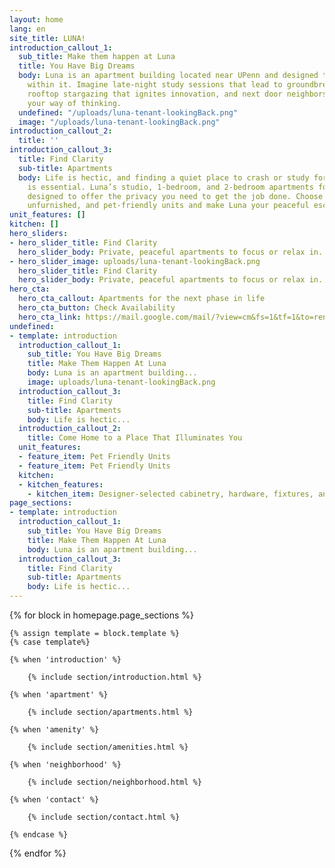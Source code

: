 ```yaml
---
layout: home
lang: en
site_title: LUNA!
introduction_callout_1:
  sub_title: Make them happen at Luna
  title: You Have Big Dreams
  body: Luna is an apartment building located near UPenn and designed to inspire those
    within it. Imagine late-night study sessions that lead to groundbreaking discoveries,
    rooftop stargazing that ignites innovation, and next door neighbors who challenge
    your way of thinking.
  undefined: "/uploads/luna-tenant-lookingBack.png"
  image: "/uploads/luna-tenant-lookingBack.png"
introduction_callout_2:
  title: ''
introduction_callout_3:
  title: Find Clarity
  sub-title: Apartments
  body: Life is hectic, and finding a quiet place to crash or study for a few hours
    is essential. Luna’s studio, 1-bedroom, and 2-bedroom apartments for rent are
    designed to offer the privacy you need to get the job done. Choose from fully-furnished,
    unfurnished, and pet-friendly units and make Luna your peaceful escape.
unit_features: []
kitchen: []
hero_sliders:
- hero_slider_title: Find Clarity
  hero_slider_body: Private, peaceful apartments to focus or relax in.
- hero_slider_image: uploads/luna-tenant-lookingBack.png
  hero_slider_title: Find Clarity
  hero_slider_body: Private, peaceful apartments to focus or relax in.
hero_cta:
  hero_cta_callout: Apartments for the next phase in life
  hero_cta_button: Check Availability
  hero_cta_link: https://mail.google.com/mail/?view=cm&fs=1&tf=1&to=rentals@equinoxmc.com&su=Luna%20on%20Pine%20-%20Website%20Leasing%20Inquiry
undefined:
- template: introduction
  introduction_callout_1:
    sub_title: You Have Big Dreams
    title: Make Them Happen At Luna
    body: Luna is an apartment building...
    image: uploads/luna-tenant-lookingBack.png
  introduction_callout_3:
    title: Find Clarity
    sub-title: Apartments
    body: Life is hectic...
  introduction_callout_2:
    title: Come Home to a Place That Illuminates You
  unit_features:
  - feature_item: Pet Friendly Units
  - feature_item: Pet Friendly Units
  kitchen:
  - kitchen_features:
    - kitchen_item: Designer-selected cabinetry, hardware, fixtures, and finishes
page_sections:
- template: introduction
  introduction_callout_1:
    sub_title: You Have Big Dreams
    title: Make Them Happen At Luna
    body: Luna is an apartment building...
  introduction_callout_3:
    title: Find Clarity
    sub-title: Apartments
    body: Life is hectic...
---
```


{% for block in homepage.page_sections %}

    {% assign template = block.template %}
    {% case template%}
    
    {% when 'introduction' %}

        {% include section/introduction.html %}

    {% when 'apartment' %}

        {% include section/apartments.html %}

    {% when 'amenity' %}

        {% include section/amenities.html %}

    {% when 'neighborhood' %}

        {% include section/neighborhood.html %}

    {% when 'contact' %}

        {% include section/contact.html %}

    {% endcase %}
{% endfor %}